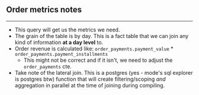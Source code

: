 ## Order metrics notes
-----------

- This query will get us the metrics we need.
- The grain of the table is by day. This is a fact table that we can join any kind of information **at a day level** to.
- Order revenue is calculated like: `order_payments.payment_value` * `order_payments.payment_installments`
  - This might not be correct and if it isn't, we need to adjust the `order_payments` cte.
- Take note of the lateral join. This is a postgres (yes - mode's sql explorer is postgres btw) function that will create filtering/scoping _and_ aggregation in parallel at the time of joining during compiling.
